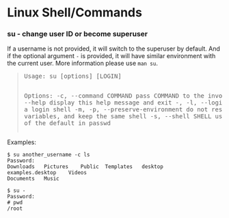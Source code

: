 # Linux Shell/Commands

### su - change user ID or become superuser

If a username is not provided, it will switch to the superuser by default. And if the optional argument `-` is provided, it will have similar environment with the current user.
More information please use `man su`.

<blockquote>
<pre>
Usage: su [options] [LOGIN]

Options:
  -c, --command COMMAND         pass COMMAND to the invoked shell
  -h, --help                    display this help message and exit
  -, -l, --login                make the shell a login shell
  -m, -p,
  --preserve-environment        do not reset environment variables, and
                                keep the same shell
  -s, --shell SHELL             use SHELL instead of the default in passwd
</pre>
</blockquote>

Examples:

```
$ su another_username -c ls
Password: 
Downloads	Pictures	Public	Templates	desktop		examples.desktop	Videos
Documents	Music		

$ su -
Password: 
# pwd
/root

```


